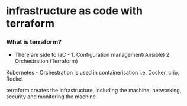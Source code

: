 # infrastructure as code with terraform 

### What is terraform?
- There are side to IaC - 1. Configuration management(Ansible) 2. Orchestration (Terraform) 


Kubernetes - Orchestration is used in containerisation i.e. Docker, crio, Rocket 

terraform creates the infrastructure, including the machine, networking, security and monitoring the machine 
